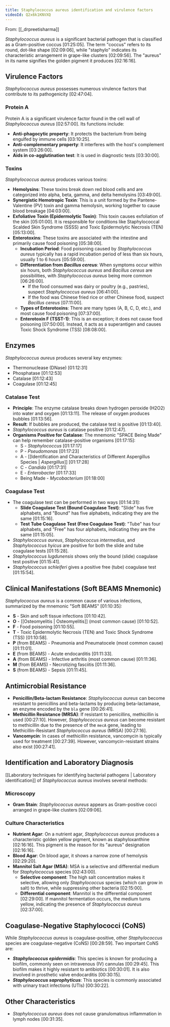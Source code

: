 ```yaml
---
title: Staphylococcus aureus identification and virulence factors
videoId: Q2x6k1KNVXQ
---
```


From: [[_drpreetisharma]] <br/> 

*Staphylococcus aureus* is a significant bacterial pathogen that is classified as a Gram-positive coccus <a class="yt-timestamp" data-t="01:25:05">[01:25:05]</a>. The term "coccus" refers to its round, dot-like shape <a class="yt-timestamp" data-t="02:09:06">[02:09:06]</a>, while "staphylo" indicates its characteristic arrangement in grape-like clusters <a class="yt-timestamp" data-t="02:09:56">[02:09:56]</a>. The "aureus" in its name signifies the golden pigment it produces <a class="yt-timestamp" data-t="02:16:16">[02:16:16]</a>.

## Virulence Factors

*Staphylococcus aureus* possesses numerous virulence factors that contribute to its pathogenicity <a class="yt-timestamp" data-t="02:47:04">[02:47:04]</a>.

### Protein A
Protein A is a significant virulence factor found in the cell wall of *Staphylococcus aureus* <a class="yt-timestamp" data-t="02:57:00">[02:57:00]</a>. Its functions include:
*   **Anti-phagocytic property**: It protects the bacterium from being engulfed by immune cells <a class="yt-timestamp" data-t="03:10:25">[03:10:25]</a>.
*   **Anti-complementary property**: It interferes with the host's complement system <a class="yt-timestamp" data-t="03:26:00">[03:26:00]</a>.
*   **Aids in co-agglutination test**: It is used in diagnostic tests <a class="yt-timestamp" data-t="03:30:00">[03:30:00]</a>.

### Toxins
*Staphylococcus aureus* produces various toxins:
*   **Hemolysins**: These toxins break down red blood cells and are categorized into alpha, beta, gamma, and delta hemolysins <a class="yt-timestamp" data-t="03:49:00">[03:49:00]</a>.
*   **Synergistic Hemotropic Toxin**: This is a unit formed by the Pantene-Valentine (PV) toxin and gamma hemolysin, working together to cause blood breakage <a class="yt-timestamp" data-t="04:03:00">[04:03:00]</a>.
*   **Exfoliative Toxin (Epidermolytic Toxin)**: This toxin causes exfoliation of the skin <a class="yt-timestamp" data-t="05:01:00">[05:01:00]</a>. It is responsible for conditions like Staphylococcal Scalded Skin Syndrome (SSSS) and Toxic Epidermolytic Necrosis (TEN) <a class="yt-timestamp" data-t="05:13:00">[05:13:00]</a>.
*   **Enterotoxins**: These toxins are associated with the intestine and primarily cause food poisoning <a class="yt-timestamp" data-t="05:38:00">[05:38:00]</a>.
    *   **Incubation Period**: Food poisoning caused by *Staphylococcus aureus* typically has a rapid incubation period of less than six hours, usually 1 to 6 hours <a class="yt-timestamp" data-t="05:59:00">[05:59:00]</a>.
    *   **Differentiation from *Bacillus cereus***: When symptoms occur within six hours, both *Staphylococcus aureus* and *Bacillus cereus* are possibilities, with *Staphylococcus aureus* being more common <a class="yt-timestamp" data-t="06:26:00">[06:26:00]</a>.
        *   If the food consumed was dairy or poultry (e.g., pastries), suspect *Staphylococcus aureus* <a class="yt-timestamp" data-t="06:41:00">[06:41:00]</a>.
        *   If the food was Chinese fried rice or other Chinese food, suspect *Bacillus cereus* <a class="yt-timestamp" data-t="07:11:00">[07:11:00]</a>.
    *   **Types of Enterotoxins**: There are many types (A, B, C, D, etc.), and most cause food poisoning <a class="yt-timestamp" data-t="07:37:00">[07:37:00]</a>.
    *   **Enterotoxin F (TSST-1)**: This is an exception; it does not cause food poisoning <a class="yt-timestamp" data-t="07:50:00">[07:50:00]</a>. Instead, it acts as a superantigen and causes Toxic Shock Syndrome (TSS) <a class="yt-timestamp" data-t="08:08:00">[08:08:00]</a>.

## Enzymes
*Staphylococcus aureus* produces several key enzymes:
*   Thermonuclease (DNase) <a class="yt-timestamp" data-t="12:31:00">[01:12:31]</a>
*   Phosphatase <a class="yt-timestamp" data-t="12:53:00">[01:12:53]</a>
*   Catalase <a class="yt-timestamp" data-t="12:43:00">[01:12:43]</a>
*   Coagulase <a class="yt-timestamp" data-t="12:45:00">[01:12:45]</a>

### Catalase Test
*   **Principle**: The enzyme catalase breaks down hydrogen peroxide (H2O2) into water and oxygen <a class="yt-timestamp" data-t="13:11:00">[01:13:11]</a>. The release of oxygen produces bubbles <a class="yt-timestamp" data-t="13:56:00">[01:13:56]</a>.
*   **Result**: If bubbles are produced, the catalase test is positive <a class="yt-timestamp" data-t="13:40:00">[01:13:40]</a>.
*   *Staphylococcus aureus* is catalase positive <a class="yt-timestamp" data-t="12:47:00">[01:12:47]</a>.
*   **Organisms Positive for Catalase**: The mnemonic "SPACE Being Made" can help remember catalase-positive organisms <a class="yt-timestamp" data-t="17:15:00">[01:17:15]</a>:
    *   S - *Staphylococcus* <a class="yt-timestamp" data-t="17:17:00">[01:17:17]</a>
    *   P - *Pseudomonas* <a class="yt-timestamp" data-t="17:23:00">[01:17:23]</a>
    *   A - [[Identification and Characteristics of Different Aspergillus Species | *Aspergillus*]] <a class="yt-timestamp" data-t="17:28:00">[01:17:28]</a>
    *   C - *Candida* <a class="yt-timestamp" data-t="17:31:00">[01:17:31]</a>
    *   E - *Enterobacter* <a class="yt-timestamp" data-t="17:33:00">[01:17:33]</a>
    *   Being Made - *Mycobacterium* <a class="yt-timestamp" data-t="18:00:00">[01:18:00]</a>

### Coagulase Test
*   The coagulase test can be performed in two ways <a class="yt-timestamp" data-t="14:31:00">[01:14:31]</a>:
    *   **Slide Coagulase Test (Bound Coagulase Test)**: "Slide" has five alphabets, and "Bound" has five alphabets, indicating they are the same <a class="yt-timestamp" data-t="15:16:00">[01:15:16]</a>.
    *   **Test Tube Coagulase Test (Free Coagulase Test)**: "Tube" has four alphabets, and "Free" has four alphabets, indicating they are the same <a class="yt-timestamp" data-t="15:05:00">[01:15:05]</a>.
*   *Staphylococcus aureus*, *Staphylococcus intermedius*, and *Staphylococcus hyicus* are positive for both the slide and tube coagulase tests <a class="yt-timestamp" data-t="15:28:00">[01:15:28]</a>.
*   *Staphylococcus lugdunensis* shows only the bound (slide) coagulase test positive <a class="yt-timestamp" data-t="15:41:00">[01:15:41]</a>.
*   *Staphylococcus schleiferi* gives a positive free (tube) coagulase test <a class="yt-timestamp" data-t="15:54:00">[01:15:54]</a>.

## Clinical Manifestations (Soft BEAMS Mnemonic)
*Staphylococcus aureus* is a common cause of various infections, summarized by the mnemonic "Soft BEAMS" <a class="yt-timestamp" data-t="10:35:00">[01:10:35]</a>:
*   **S** - Skin and soft tissue infections <a class="yt-timestamp" data-t="10:42:00">[01:10:42]</a>.
*   **O** - [[Osteomyelitis | Osteomyelitis]] (most common cause) <a class="yt-timestamp" data-t="10:52:00">[01:10:52]</a>.
*   **F** - Food poisoning <a class="yt-timestamp" data-t="10:55:00">[01:10:55]</a>.
*   **T** - Toxic Epidermolytic Necrosis (TEN) and Toxic Shock Syndrome (TSS) <a class="yt-timestamp" data-t="10:58:00">[01:10:58]</a>.
*   **P** (from BEAMS) - Pneumonia and Pneumatocele (most common cause) <a class="yt-timestamp" data-t="11:01:00">[01:11:01]</a>.
*   **E** (from BEAMS) - Acute endocarditis <a class="yt-timestamp" data-t="11:33:00">[01:11:33]</a>.
*   **A** (from BEAMS) - Infective arthritis (most common cause) <a class="yt-timestamp" data-t="11:36:00">[01:11:36]</a>.
*   **M** (from BEAMS) - Necrotizing fasciitis <a class="yt-timestamp" data-t="11:36:00">[01:11:36]</a>.
*   **S** (from BEAMS) - Sepsis <a class="yt-timestamp" data-t="11:45:00">[01:11:45]</a>.

## Antimicrobial Resistance
*   **Penicillin/Beta-lactam Resistance**: *Staphylococcus aureus* can become resistant to penicillins and beta-lactams by producing beta-lactamase, an enzyme encoded by the `bla` gene <a class="yt-timestamp" data-t="26:41:00">[00:26:41]</a>.
*   **Methicillin Resistance (MRSA)**: If resistant to penicillins, methicillin is used <a class="yt-timestamp" data-t="27:10:00">[00:27:10]</a>. However, *Staphylococcus aureus* can become resistant to methicillin due to the presence of the `mecA` gene, leading to Methicillin-Resistant *Staphylococcus aureus* (MRSA) <a class="yt-timestamp" data-t="27:16:00">[00:27:16]</a>.
*   **Vancomycin**: In cases of methicillin resistance, vancomycin is typically used for treatment <a class="yt-timestamp" data-t="27:39:00">[00:27:39]</a>. However, vancomycin-resistant strains also exist <a class="yt-timestamp" data-t="27:41:00">[00:27:41]</a>.

## Identification and Laboratory Diagnosis
[[Laboratory techniques for identifying bacterial pathogens | Laboratory identification]] of *Staphylococcus aureus* involves several methods:

### Microscopy
*   **Gram Stain**: *Staphylococcus aureus* appears as Gram-positive cocci arranged in grape-like clusters <a class="yt-timestamp" data-t="02:09:06">[02:09:06]</a>.

### Culture Characteristics
*   **Nutrient Agar**: On a nutrient agar, *Staphylococcus aureus* produces a characteristic golden yellow pigment, known as staphyloxanthine <a class="yt-timestamp" data-t="02:16:16">[02:16:16]</a>. This pigment is the reason for its "aureus" designation <a class="yt-timestamp" data-t="02:16:16">[02:16:16]</a>.
*   **Blood Agar**: On blood agar, it shows a narrow zone of hemolysis <a class="yt-timestamp" data-t="02:29:20">[02:29:20]</a>.
*   **Mannitol Salt Agar (MSA)**: MSA is a selective and differential medium for *Staphylococcus* species <a class="yt-timestamp" data-t="02:43:00">[02:43:00]</a>.
    *   **Selective component**: The high salt concentration makes it selective, allowing only *Staphylococcus* species (which can grow in salt) to thrive, while suppressing other bacteria <a class="yt-timestamp" data-t="02:15:00">[02:15:00]</a>.
    *   **Differential component**: Mannitol is the differential component <a class="yt-timestamp" data-t="02:29:00">[02:29:00]</a>. If mannitol fermentation occurs, the medium turns yellow, indicating the presence of *Staphylococcus aureus* <a class="yt-timestamp" data-t="02:37:00">[02:37:00]</a>.

## Coagulase-Negative Staphylococci (CoNS)
While *Staphylococcus aureus* is coagulase-positive, other *Staphylococcus* species are coagulase-negative (CoNS) <a class="yt-timestamp" data-t="28:59:00">[00:28:59]</a>. Two important CoNS are:
*   ***Staphylococcus epidermidis***: This species is known for producing a biofilm, commonly seen on intravenous (IV) cannulas <a class="yt-timestamp" data-t="29:45:00">[00:29:45]</a>. This biofilm makes it highly resistant to antibiotics <a class="yt-timestamp" data-t="30:01:00">[00:30:01]</a>. It is also involved in prosthetic valve endocarditis <a class="yt-timestamp" data-t="30:15:00">[00:30:15]</a>.
*   ***Staphylococcus saprophyticus***: This species is commonly associated with urinary tract infections (UTIs) <a class="yt-timestamp" data-t="30:22:00">[00:30:22]</a>.

## Other Characteristics
*   *Staphylococcus aureus* does not cause granulomatous inflammation in lymph nodes <a class="yt-timestamp" data-t="31:35:00">[00:31:35]</a>.